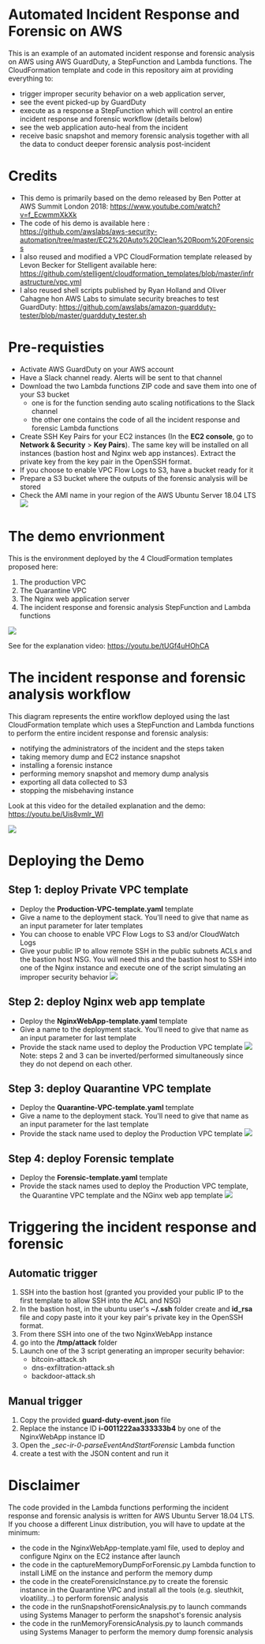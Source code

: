 # Automated Incident Response and Forensic on AWS
This is an example of an automated incident response and forensic analysis on AWS using AWS GuardDuty, a StepFunction and Lambda functions. The CloudFormation template and code in this repository aim at providing everything to:
* trigger improper security behavior on a web application server, 
* see the event picked-up by GuardDuty
* execute as a response a StepFunction which will control an entire incident response and forensic workflow (details below)
* see the web application auto-heal from the incident
* receive basic snapshot and memory forensic analysis together with all the data to conduct deeper forensic analysis post-incident

# Credits
* This demo is primarily based on the demo released by Ben Potter at AWS Summit London 2018: https://www.youtube.com/watch?v=f_EcwmmXkXk
* The code of his demo is available here : https://github.com/awslabs/aws-security-automation/tree/master/EC2%20Auto%20Clean%20Room%20Forensics
* I also reused and modified a VPC CloudFormation template released by Levon Becker for Stelligent available here: https://github.com/stelligent/cloudformation_templates/blob/master/infrastructure/vpc.yml
* I also reused shell scripts published by Ryan Holland and Oliver Cahagne hon AWS Labs to simulate security breaches to test GuardDuty: https://github.com/awslabs/amazon-guardduty-tester/blob/master/guardduty_tester.sh

# Pre-requisties
* Activate AWS GuardDuty on your AWS account
* Have a Slack channel ready. Alerts will be sent to that channel
* Download the two Lambda functions ZIP code and save them into one of your S3 bucket
  * one is for the function sending auto scaling notifications to the Slack channel
  * the other one contains the code of all the incident response and forensic Lambda functions
* Create SSH Key Pairs for your EC2 instances (In the __EC2 console__, go to __Network & Security__ > __Key Pairs__). The same key will be installed on all instances (bastion host and Nginx web app instances). Extract the private key from the key pair in the OpenSSH format.
* If you choose to enable VPC Flow Logs to S3, have a bucket ready for it
* Prepare a S3 bucket where the outputs of the forensic analysis will be stored
* Check the AMI name in your region of the AWS Ubuntu Server 18.04 LTS 
![](images/ami-name.jpg)

# The demo envrionment
This is the environment deployed by the 4 CloudFormation templates proposed here:
1. The production VPC 
2. The Quarantine VPC
3. The Nginx web application server
4. The incident response and forensic analysis StepFunction and Lambda functions

![](images/architecture-diagram.jpg)

See for the explanation video: https://youtu.be/tUGf4uHOhCA

# The incident response and forensic analysis workflow 
This diagram represents the entire workflow deployed using the last CloudFormation template which uses a StepFunction and Lambda functions to perform the entire incident response and forensic analysis:
* notifying the administrators of the incident and the steps taken
* taking memory dump and EC2 instance snapshot
* installing a forensic instance
* performing memory snapshot and memory dump analysis
* exporting all data collected to S3
* stopping the misbehaving instance

Look at this video for the detailed explanation and the demo: https://youtu.be/Uis8vmlr_WI

![](images/incident-response-workflow.jpg)

# Deploying the Demo
## Step 1: deploy Private VPC template
* Deploy the __Production-VPC-template.yaml__ template
* Give a name to the deployment stack. You'll need to give that name as an input parameter for later templates
* You can choose to enable VPC Flow Logs to S3 and/or CloudWatch Logs
* Give your public IP to allow remote SSH in the public subnets ACLs and the bastion host NSG. You will need this and the bastion host to SSH into one of the Nginx instance and execute one of the script simulating an improper security behavior 
![](images/template1.jpg)
## Step 2: deploy Nginx web app template
* Deploy the __NginxWebApp-template.yaml__ template
* Give a name to the deployment stack. You'll need to give that name as an input parameter for last template
* Provide the stack name used to deploy the Production VPC template
![](images/template2.jpg)
Note: steps 2 and 3 can be inverted/performed simultaneously since they  do not depend on each other.
## Step 3: deploy Quarantine VPC template
* Deploy the __Quarantine-VPC-template.yaml__ template
* Give a name to the deployment stack. You'll need to give that name as an input parameter for the last template
* Provide the stack name used to deploy the Production VPC template
![](images/template3.jpg)
## Step 4: deploy Forensic template
* Deploy the __Forensic-template.yaml__ template
* Provide the stack names used to deploy the Production VPC template, the Quarantine VPC template and the NGinx web app template
![](images/template4.jpg)
# Triggering the incident response and forensic
## Automatic trigger
1. SSH into the bastion host (granted you provided your public IP to the first template to allow SSH into the ACL and NSG)
2. In the bastion host, in the ubuntu user's __~/.ssh__ folder create and __id_rsa__ file and copy paste into it your key pair's private key in the OpenSSH format.
3. From there SSH into one of the two NginxWebApp instance
4. go into the __/tmp/attack__ folder
5. Launch one of the 3 script generating an improper security behavior:
   * bitcoin-attack.sh
   * dns-exfiltration-attack.sh
   * backdoor-attack.sh
## Manual trigger
1. Copy the provided __guard-duty-event.json__ file
2. Replace the instance ID __i-0011222aa333333b4__ by one of the NginxWebApp instance ID
3. Open the __<your project name>_sec-ir-0-parseEventAndStartForensic__ Lambda function
4. create a test with the JSON content and run it
# Disclaimer
The code provided in the Lambda functions performing the incident response and forensic analysis is written for AWS Ubuntu Server 18.04 LTS. If you choose a different Linux distribution, you will have to update at the minimum:
* the code in the NginxWebApp-template.yaml file, used to deploy and configure Nginx on the EC2 instance after launch
* the code in the captureMemoryDumpForForensic.py Lambda function to install LiME on the instance and perform the memory dump
* the code in the createForensicInstance.py to create the forensic instance in the Quarantine VPC and install all the tools (e.g. sleuthkit, vloatility...) to perform forensic analysis
* the code in the runSnapshotForensicAnalysis.py to launch commands using Systems Manager to perform the snapshot's forensic analysis
* the code in the runMemoryForensicAnalysis.py to launch commands using Systems Manager to perform the memory dump forensic analysis
